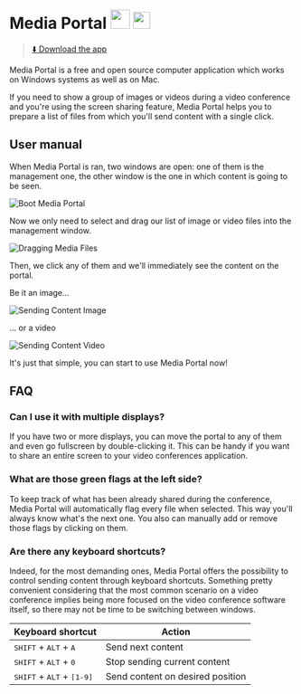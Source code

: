 # Media Portal <img height="34" width="34" src="https://user-images.githubusercontent.com/4168389/80243995-80921700-8668-11ea-90ec-e19eb6c02c75.png"> <img height="30" width="30" src="https://user-images.githubusercontent.com/4168389/80243999-81c34400-8668-11ea-94b5-ad61ef3945b7.png">

> [⬇️ Download the app](https://github.com/desko27/mediaportal/releases/latest)

Media Portal is a free and open source computer application which works on Windows systems as well as on Mac.

If you need to show a group of images or videos during a video conference and you're using the screen sharing feature, Media Portal helps you to prepare a list of files from which you'll send content with a single click.

## User manual

When Media Portal is ran, two windows are open: one of them is the management one, the other window is the one in which content is going to be seen.

![Boot Media Portal](https://user-images.githubusercontent.com/4168389/80231414-9f39e300-8653-11ea-9453-74fbc6f83ac9.png)

Now we only need to select and drag our list of image or video files into the management window.

![Dragging Media Files](https://user-images.githubusercontent.com/4168389/80231433-a52fc400-8653-11ea-9d38-6ea11f9d19f3.png)

Then, we click any of them and we'll immediately see the content on the portal.

Be it an image...

![Sending Content Image](https://user-images.githubusercontent.com/4168389/80231438-a82ab480-8653-11ea-959f-f2322055848f.png)

... or a video

![Sending Content Video](https://user-images.githubusercontent.com/4168389/80231445-aa8d0e80-8653-11ea-81dd-a4bf6bc1e576.png)

It's just that simple, you can start to use Media Portal now!

## FAQ

### Can I use it with multiple displays?
If you have two or more displays, you can move the portal to any of them and even go fullscreen by double-clicking it. This can be handy if you want to share an entire screen to your video conferences application.

### What are those green flags at the left side?
To keep track of what has been already shared during the conference, Media Portal will automatically flag every file when selected. This way you'll always know what's the next one. You also can manually add or remove those flags by clicking on them.

### Are there any keyboard shortcuts?
Indeed, for the most demanding ones, Media Portal offers the possibility to control sending content through keyboard shortcuts. Something pretty convenient considering that the most common scenario on a video conference implies being more focused on the video conference software itself, so there may not be time to be switching between windows.

| Keyboard shortcut | Action |
| --- | --- |
| <kbd>SHIFT</kbd> + <kbd>ALT</kbd> + <kbd>A</kbd> | Send next content |
| <kbd>SHIFT</kbd> + <kbd>ALT</kbd> + <kbd>0</kbd> | Stop sending current content |
| <kbd>SHIFT</kbd> + <kbd>ALT</kbd> + <kbd>[1-9]</kbd> | Send content on desired position |
